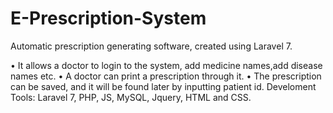 # E-Prescription-System
Automatic prescription generating software, created using Laravel 7.

•	It allows a doctor to login to the system, add medicine names,add disease names etc.
•	A doctor can print a prescription through it.
•	The prescription can be saved, and it will be found  later by inputting patient id.
Develoment Tools: Laravel 7, PHP, JS, MySQL, Jquery, HTML and  CSS.
